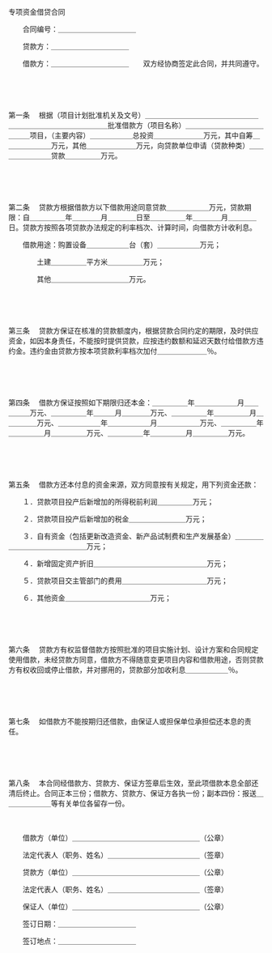



专项资金借贷合同



 

　　合同编号：＿＿＿＿＿＿＿＿＿＿＿

　　贷款方：＿＿＿＿＿＿＿＿＿＿＿

　　借款方：＿＿＿＿＿＿＿＿＿＿＿　　双方经协商签定此合同，并共同遵守。

　　

　　

第一条
　根据（项目计划批准机关及文号）＿＿＿＿＿＿＿＿＿＿＿＿＿＿＿＿＿＿＿＿＿＿＿＿＿＿＿＿＿＿批准借款方（项目名称）＿＿＿＿＿＿＿＿＿＿＿＿＿＿项目，（主要内容）＿＿＿＿＿＿总投资＿＿＿＿＿＿＿万元，其中自筹＿＿＿＿＿＿＿万元，其他＿＿＿＿＿＿＿万元，向贷款单位申请（贷款种类）＿＿＿＿＿＿＿＿贷款＿＿＿＿＿万元。

　　

　　

第二条
　贷款方根据借款方以下借款用途同意贷款＿＿＿＿＿＿万元，贷款期限：自＿＿＿＿＿年＿＿＿＿月＿＿＿＿日至＿＿＿＿＿年＿＿＿＿月＿＿＿＿日。贷款方按照各项贷款办法规定的利率档次、计算时间，向借款方计收利息。

　　借款用途：购置设备＿＿＿＿＿＿台（套）＿＿＿＿＿＿万元；

　　　　土建＿＿＿＿＿平方米＿＿＿＿＿万元；

　　　　其他＿＿＿＿＿＿＿＿＿＿＿万元。

　　

　　

第三条
　贷款方保证在核准的贷款额度内，根据贷款合同约定的期限，及时供应资金，如因本身责任，不能按时提供贷款，应按违约数额和延迟天数付给借款方违约金。违约金由贷款方按本项贷款利率档次加付＿＿＿＿＿＿＿％。

　　

　　

第四条
　借款方保证按照如下期限归还本金：＿＿＿＿＿年＿＿＿＿＿＿月＿＿＿＿＿万元、＿＿＿＿＿年＿＿＿月＿＿＿＿万元、＿＿＿＿＿年＿＿＿＿＿月＿＿＿＿＿万元、＿＿＿＿＿＿年＿＿＿＿＿＿月＿＿＿＿＿＿万元、＿＿＿＿＿年＿＿＿＿＿月＿＿＿＿＿万元、＿＿＿＿＿年＿＿＿＿＿月＿＿＿＿＿万元。

　　

　　

第五条
　借款方还本付息的资金来源，双方同意按有关规定，用下列资金还款：

　　１．贷款项目投产后新增加的所得税前利润＿＿＿＿＿万元；

　　２．贷款项目投产后新增加的税金＿＿＿＿＿＿＿＿万元；

　　３．自有资金（包括更新改造资金、新产品试制费和生产发展基金）＿＿＿＿＿＿＿＿＿＿＿＿＿＿＿万元；

　　４．新增固定资产折旧＿＿＿＿＿＿＿＿＿＿＿＿＿＿＿＿万元；

　　５．贷款项目交主管部门的费用＿＿＿＿＿＿＿＿＿＿＿＿万元；

　　６．其他资金＿＿＿＿＿＿＿＿＿＿＿＿万元；

　　

　　

第六条
　贷款方有权监督借款方按照批准的项目实施计划、设计方案和合同规定使用借款，未经贷款方同意，借款方不得随意变更项目内容和借款用途，否则贷款方有权收回或停止借款，并对挪用的，贷款部分加收利息＿＿＿＿＿＿％。

　　

　　

第七条
　如借款方不能按期归还借款，由保证人或担保单位承担偿还本息的责任。

　　

　　

第八条
　本合同经借款方、贷款方、保证方签章后生效，至此项借款本息全部还清后终止。合同正本三份；借款方、贷款方、保证方各执一份；副本四份：报送＿＿＿＿＿＿＿等有关单位各留存一份。　　

　　

　　借款方（单位）＿＿＿＿＿＿＿＿＿＿＿＿＿＿＿＿＿＿（公章）

　　法定代表人（职务、姓名）＿＿＿＿＿＿＿＿＿＿＿＿＿（签章）　　

　　贷款方（单位）＿＿＿＿＿＿＿＿＿＿＿＿＿＿＿＿＿＿（公章）

　　法定代表人（职务、姓名）＿＿＿＿＿＿＿＿＿＿＿＿＿（签章）

　　保证人（单位）＿＿＿＿＿＿＿＿＿＿＿＿＿＿＿＿＿＿（公章）　　　　　　　　　　　　　　　　　　　　

　　签订日期：＿＿＿＿＿＿＿＿＿＿＿

　　签订地点：＿＿＿＿＿＿＿＿＿＿＿

　　